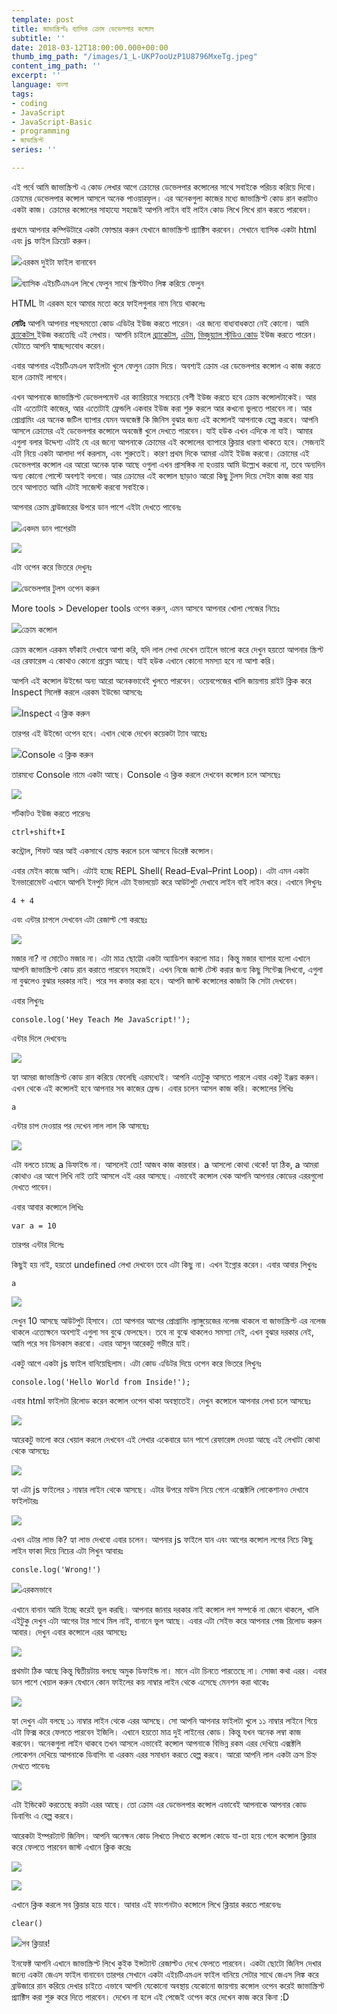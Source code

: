 ```yaml
---
template: post
title: জাভাস্ক্রিপ্টঃ ব্যাসিক ক্রোম ডেভেলপার কন্সোল
subtitle: ''
date: 2018-03-12T18:00:00.000+00:00
thumb_img_path: "/images/1_L-UKP7ooUzP1U8796MxeTg.jpeg"
content_img_path: ''
excerpt: ''
language: বাংলা
tags:
- coding
- JavaScript
- JavaScript-Basic
- programming
- জাভাস্ক্রিপ্ট
series: ''

---
```

এই পর্বে আমি জাভাস্ক্রিপ্ট এ কোড লেখার আগে ক্রোমের ডেভেলপার কন্সোলের সাথে সবাইকে পরিচয় করিয়ে দিবো। ক্রোমের ডেভেলপার কন্সোল আসলে অনেক পাওয়ারফুল। এর অনেকগুলা কাজের মধ্যে জাভাস্ক্রিপ্ট কোড রান করাটাও একটা কাজ। ক্রোমের কন্সোলের সাহায্যে সহজেই আপনি লাইন বাই লাইন কোড লিখে লিখে রান করতে পারবেন।

প্রথমে আপনার কম্পিউটারে একটা ফোল্ডার করুন যেখানে জাভাস্ক্রিপ্ট প্র্যাক্টিস করবেন। সেখানে ব্যাসিক একটা html এবং js ফাইল ক্রিয়েট করুন।

![](https://cdn-images-1.medium.com/max/800/1*bB_Bp2bywmrO8ViRoiAYwg.png)এরকম দুইটা ফাইল বানাবেন

![](https://cdn-images-1.medium.com/max/800/1*0WtubogBKce9UMUVVWNelw.png)ব্যাসিক এইচটিএমএল লিখে ফেলুন সাথে স্ক্রিপ্টটাও লিঙ্ক করিয়ে ফেলুন

HTML টা এরকম হবে আমার মতো করে ফাইলগুলার নাম নিয়ে থাকলেঃ

**নোটঃ** আপনি আপনার পছন্দমতো কোড এডিটর ইউজ করতে পারেন। এর জন্যে বাধ্যবাধকতা নেই কোনো। আমি [ব্র্যাকেটস ](http://brackets.io/)ইউজ করতেছি এই লেখায়। আপনি চাইলে [ব্র্যাকেটস](http://brackets.io/), [এটম](https://atom.io/), [ভিজুয়্যাল স্টুডিও কোড](https://code.visualstudio.com/) ইউজ করতে পারেন। যেটাতে আপনি স্বাচ্ছন্দ্যবোধ করেন।

এবার আপনার এইচটিএমএল ফাইলটা খুলে ফেলুন ক্রোম দিয়ে। অবশ্যই ক্রোম এর ডেভেলপার কন্সোল এ কাজ করতে হলে ক্রোমই লাগবে।

এখন আপনাকে জাভাস্ক্রিপ্ট ডেভেলপমেন্ট এর ক্যারিয়ারে সবচেয়ে বেশী ইউজ করতে হবে ক্রোম কন্সোলটাকেই। আর এটা এতোটাই কাজের, আর এতোটাই ফ্রেন্ডলি একবার ইউজ করা শুরু করলে আর কখনো ভুলতে পারবেন না। আর প্রোগ্রামিং এর অনেক জটিল ব্যাপার যেমন অবজেক্ট কি জিনিস বুঝার জন্য এই কন্সোলই আপনাকে হেল্প করবে। আপনি আসলে ক্রোমের এই ডেভেলপার কন্সোলে অবজেক্ট খুলে দেখতে পারবেন। যাই হউক এখন এদিকে না যাই। আমার এগুলা বলার উদ্দেশ্য এটাই যে এর জন্যে আপনাকে ক্রোমের এই কন্সোলের ব্যাপারে ক্লিয়ার ধারণা থাকতে হবে। সেজন্যই এটা নিয়ে একটা আলাদা পর্ব করলাম, এবং শুরুতেই। কারণ প্রথম দিকে আমরা এটাই ইউজ করবো। ক্রোমের এই ডেভেলপার কন্সোল এর আরো অনেক হ্যাক আছে ওগুলা এখন প্রাসঙ্গিক না হওয়ায় আমি উল্ল্যেখ করবো না, তবে অন্যদিন অন্য কোনো পোস্টে অবশ্যই বলবো। আর ক্রোমের এই কন্সোল ছাড়াও আরো কিছু টুলস দিয়ে সেইম কাজ করা যায় তবে আপাতত আমি এটাই সাজেস্ট করবো সবাইকে।

আপনার ক্রোম ব্রাউজারের উপরে ডান পাশে এইটা দেখতে পাবেনঃ

![](https://cdn-images-1.medium.com/max/800/1*FXws8geGNCptv_4wrn_i5g.png)একদম ডান পাশেরটা

![](https://cdn-images-1.medium.com/max/800/1*J6wTG-xz9G_C2X9_DCh7tw.png)

এটা ওপেন করে ভিতরে দেখুনঃ

![](https://cdn-images-1.medium.com/max/800/1*6PrsmLKrAXCROw0g1ScfKw.png)ডেভেলপার টুলস ওপেন করুন

More tools > Developer tools ওপেন করুন, এমন আসবে আপনার খোলা পেজের নিচেঃ

![](https://cdn-images-1.medium.com/max/800/1*fXt5m_7UfdblIs1iBYooVQ.png)ক্রোম কন্সোল

ক্রোম কন্সোল এরকম ফাঁকাই দেখাবে আশা করি, যদি লাল লেখা দেখেন তাইলে ভালো করে দেখুন হয়তো আপনার স্ক্রিপ্ট এর রেফারেন্স এ কোথাও কোনো প্রব্লেম আছে। যাই হউক এখানে কোনো সমস্যা হবে না আশা করি।

আপনি এই কন্সোল উইন্ডো অন্য আরো অনেকভাবেই খুলতে পারবেন। ওয়েবপেজের খালি জায়গায় রাইট ক্লিক করে Inspect সিলেক্ট করলে এরকম ইউন্ডো আসবেঃ

![](https://cdn-images-1.medium.com/max/800/1*6fOqg5uSVqHMXwCHShNqgg.png)Inspect এ ক্লিক করুন

তারপর এই উইন্ডো ওপেন হবে। এখান থেকে দেখেন কয়েকটা ট্যাব আছেঃ

![](https://cdn-images-1.medium.com/max/800/1*VJgestx9amseQKu-mw0Wug.png)Console এ ক্লিক করুন

তারমধ্যে Console নামে একটা আছে। Console এ ক্লিক করলে দেখবেন কন্সোল চলে আসছেঃ

![](https://cdn-images-1.medium.com/max/800/1*BJT2gOPJHdkHQhpkDdYHzg.png)

শর্টকাটও ইউজ করতে পারেনঃ

    ctrl+shift+I

কন্ট্রোল, শিফট আর আই একসাথে হোল্ড করলে চলে আসবে ডিরেক্ট কন্সোল।

এবার মেইন কাজে আসি। এটাই হচ্ছে REPL Shell( Read–Eval–Print Loop)। এটা এমন একটা ইনভারোমেন্ট এখানে আপনি ইনপুট দিলে এটা ইভালয়েট করে আউটপুট দেখাবে লাইন বাই লাইন করে। এখানে লিখুনঃ

    4 + 4

এবং এন্টার চাপলে দেখবেন এটা রেজাল্ট শো করছেঃ

![](https://cdn-images-1.medium.com/max/800/1*DHoeAWH9rlq0KYslAE6vfQ.png)

মজার না? না মোটেও মজার না। এটা মাত্র ছোট্টো একটা অ্যাডিশন করলো মাত্র। কিন্তু মজার ব্যাপার হলো এখানে আপনি জাভাস্ক্রিপ্ট কোড রান করাতে পারবেন সহজেই। এখন নিজে জাস্ট টেস্ট করার জন্য কিছু সিন্টেক্স লিখবো, এগুলা না বুঝলেও বুঝার দরকার নাই। পরে সব কভার করা হবে। আপনি জাস্ট কন্সোলের কাজটা কি সেটা দেখবেন।

এবার লিখুনঃ

    console.log('Hey Teach Me JavaScript!');

এন্টার দিলে দেখবেনঃ

![](https://cdn-images-1.medium.com/max/800/1*vuY5OKmv-Dh8d2l-DeyklA.png)

হ্যা আমরা জাভাস্ক্রিপ্ট কোড রান করিয়ে ফেলেছি এরমধ্যেই। আপনি এতটুকু আসতে পারলে এবার একটু ইঞ্জয় করুন। এখন থেকে এই কন্সোলই হবে আপনার সব কাজের ফ্রেন্ড। এবার চলেন আসল কাজ করি। কন্সোলের লিখিঃ

    a

এন্টার চাপ দেওয়ার পর দেখেন লাল লাল কি আসছেঃ

![](https://cdn-images-1.medium.com/max/800/1*1Xo9vfl7hqX5jmZkn_juZA.png)

এটা বলতে চাচ্ছে a ডিফাইন্ড না। আসলেই তো! আজব কাজ কারবার। a আসলো কোথা থেকে! হ্যা ঠিক, a আমরা কোথাও এর আগে লিখি নাই তাই আসলে এই এরর আসছে। এভাবেই কন্সোল থেক আপনি আপনার কোডের এররগুলো দেখতে পাবেন।

এবার আবার কন্সোলে লিখিঃ

    var a = 10

তারপর এন্টার দিলেঃ

কিছুই হয় নাই, হয়তো undefined লেখা দেখবেন তবে এটা কিছু না। এখন ইগ্নোর করেন। এবার আবার লিখুনঃ

    a

![](https://cdn-images-1.medium.com/max/800/1*UIG9Q4HoZ_u0nt2LVRXeMw.png)

দেখুন 10 আসছে আউটপুট হিসাবে। তো আপনার আগের প্রোগ্রামিং ল্যাঙ্গুয়েজের নলেজ থাকলে বা জাভাস্ক্রিপ্ট এর নলেজ থাকলে এতোক্ষনে অবশ্যই এগুলা সব বুঝে ফেলছেন। তবে না বুঝে থাকলেও সমস্যা নেই, এখন বুঝার দরকার নেই, আমি পরে সব ডিসকাস করবো। এবার আসুন আরেকটু গভীরে যাই।

একটু আগে একটা js ফাইল বানিয়েছিলাম। এটা কোড এডিটর দিয়ে ওপেন করে ভিতরে লিখুনঃ

    console.log('Hello World from Inside!');

এবার html ফাইলটা রিলোড করেন কন্সোল ওপেন থাকা অবস্থাতেই। দেখুন কন্সোলে আপনার লেখা চলে আসছেঃ

![](https://cdn-images-1.medium.com/max/800/1*IOmNTSgLSYptkOH9eOYqQQ.png)

আরেকটু ভালো করে খেয়াল করলে দেখবেন এই লেখার একেবারে ডান পাশে রেফারেন্স দেওয়া আছে এই লেখাটা কোথা থেকে আসছেঃ

![](https://cdn-images-1.medium.com/max/800/1*Q_RJDMHrf4N0MCeb92N3-Q.png)

হ্যা এটা js ফাইলের ১ নাম্বার লাইন থেকে আসছে। এটার উপরে মাউস নিয়ে গেলে এক্সেক্টলি লোকেশানও দেখাবে ফাইলটারঃ

![](https://cdn-images-1.medium.com/max/800/1*o37-aIhwoV7hluDv5Wk3dw.png)

এখন এটার লাভ কি? হ্যা লাভ দেখবো এবার চলেন। আপনার js ফাইলে যান এবং আগের কন্সোল লগের নিচে কিছু লাইন ফাকা দিয়ে নিচের এটা লিখুন আবারঃ

    consle.log('Wrong!')

![](https://cdn-images-1.medium.com/max/800/1*aa5RjAp1fHMo9f2OTJ1BPw.png)এরকমভাবে

এখানে বানান আমি ইচ্ছে করেই ভুল করছি। আপনার জানার দরকার নাই কন্সোল লগ সম্পর্কে না জেনে থাকলে, খালি এইটুকু দেখুন এটা আগের টার সাথে মিল নাই, বানানে ভুল আছে। এবার এটা সেইভ করে আপনার পেজ রিলোড করুন আবার। দেখুন এবার কন্সোলে এরর আসছেঃ

![](https://cdn-images-1.medium.com/max/800/1*_uAzlQ5yTNqQQJGc-B3xBg.png)

প্রথমটা ঠিক আছে কিন্তু দ্বিতীয়টায় বলছে অমুক ডিফাইন্ড না। মানে এটা চিনতে পারতেছে না। সোজা কথা এরর। এবার ডান পাশে খেয়াল করুন যেখানে কোন ফাইলের কয় নাম্বার লাইন থেকে এসেছে মেনশন করা থাকেঃ

![](https://cdn-images-1.medium.com/max/800/1*QBR-jqZl0x27ymlyvo6TPg.png)

হ্যা দেখুন এটা বলছে ১১ নাম্বার লাইন থেকে এরর আসছে। সো আপনি আপনার ফাইলটা খুলে ১১ নাম্বার লাইনে গিয়ে এটা ফিক্স করে ফেলতে পারবেন ইজিলি। এখানে হয়তো মাত্র দুই লাইনের কোড। কিন্তু যখন অনেক লম্বা কাজ করবেন। অনেকগুলা লাইন থাকবে তখন আসলে এভাবেই কন্সোল আপনাকে বিভিন্ন রকম এরর দেখিয়ে এক্সক্টলি লোকেশন দেখিয়ে আপনাকে ডিবাগিং বা এরকম এরর সমাধান করতে হেল্প করবে। আরো আপনি লাল একটা ক্রস চিহ্ন দেখতে পাবেনঃ

![](https://cdn-images-1.medium.com/max/800/1*IoG6mFNODyNjnRGKpAYxRg.png)

এটা ইন্ডিকেট করতেছে কয়টা এরর আছে। তো ক্রোম এর ডেভেলপার কন্সোল এভাবেই আপনাকে আপনার কোড ডিবাগিং এ হেল্প করবে।

আরেকটা ইম্পরট্যান্ট জিনিস। আপনি অনেক্ষন কোড লিখতে লিখতে কন্সোল কোডে যা-তা হয়ে গেলে কন্সোল ক্লিয়ার করে ফেলতে পারবেন জাস্ট এখানে ক্লিক করেঃ

![](https://cdn-images-1.medium.com/max/800/1*4fO8XHyHVuc6iwkTrOdvRw.png)

![](https://cdn-images-1.medium.com/max/800/1*U8Ow46A0rHh-qCwYYI4SRA.png)

এখানে ক্লিক করলে সব ক্লিয়ার হয়ে যাবে। আবার এই ফাংশনটাও কন্সোলে লিখে ক্লিয়ার করতে পারবেনঃ

    clear()

![](https://cdn-images-1.medium.com/max/800/1*eGmNWYy9FH6Ms_0Ns6n8fA.png)সব ক্লিয়ার!

ইনফেক্ট আপনি এখানে জাভাস্ক্রিপ্ট লিখে কুইক ইন্সট্যান্ট রেজাল্টও দেখে ফেলতে পারবেন। একটা ছোটো জিনিস দেখার জন্যে একটা জেএস ফাইল বানাবেন তারপর সেখানে একটা এইচটিএমএল ফাইল বানিয়ে সেটার সাথে জেএস লিঙ্ক করে ব্রাউজারে রান করিয়ে দেখার চাইতে এভাবে আপনি যেকোনো অবস্থায় যেকোনো জায়গায় কন্সোল ওপেন করেই জাভাস্ক্রিপ্ট প্র্যাক্টিস করা শুরু করে দিতে পারবেন। দেখেন না হলে এই পেজেই ওপেন করে দেখেন কাজ করে কিনা :D